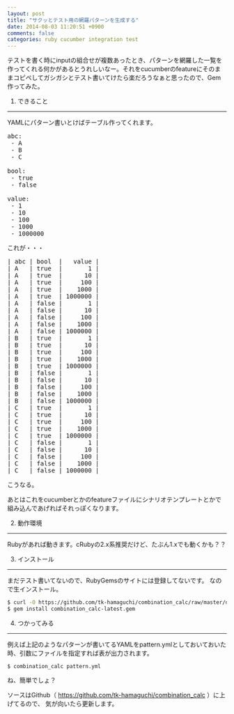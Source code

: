 ```yaml
---
layout: post
title: "サクッとテスト用の網羅パターンを生成する"
date: 2014-08-03 11:20:51 +0900
comments: false
categories: ruby cucumber integration test
---
```


テストを書く時にinputの組合せが複数あったとき、パターンを網羅した一覧を作ってくれる何かがあるとうれしいなー。それをcucumberのfeatureにそのままコピペしてガシガシとテスト書いてけたら楽だろうなぁと思ったので、Gem作ってみた。


1. できること
------

YAMLにパターン書いとけばテーブル作ってくれます。

<pre>
abc:
 - A
 - B
 - C

bool:
 - true
 - false

value:
 - 1
 - 10
 - 100
 - 1000
 - 1000000
</pre>
これが・・・



<pre>
| abc | bool  |   value |
| A   | true  |       1 |
| A   | true  |      10 |
| A   | true  |     100 |
| A   | true  |    1000 |
| A   | true  | 1000000 |
| A   | false |       1 |
| A   | false |      10 |
| A   | false |     100 |
| A   | false |    1000 |
| A   | false | 1000000 |
| B   | true  |       1 |
| B   | true  |      10 |
| B   | true  |     100 |
| B   | true  |    1000 |
| B   | true  | 1000000 |
| B   | false |       1 |
| B   | false |      10 |
| B   | false |     100 |
| B   | false |    1000 |
| B   | false | 1000000 |
| C   | true  |       1 |
| C   | true  |      10 |
| C   | true  |     100 |
| C   | true  |    1000 |
| C   | true  | 1000000 |
| C   | false |       1 |
| C   | false |      10 |
| C   | false |     100 |
| C   | false |    1000 |
| C   | false | 1000000 |
</pre>
こうなる。


あとはこれをcucumberとかのfeatureファイルにシナリオテンプレートとかで組み込んであげればそれっぽくなります。


2. 動作環境
------

Rubyがあれば動きます。cRubyの2.x系推奨だけど、たぶん1.xでも動くかも？？

3. インストール
-----

まだテスト書いてないので、RubyGemsのサイトには登録してないです。
なので生インストール。

``` sh
$ curl -O https://github.com/tk-hamaguchi/combination_calc/raw/master/dist/combination_calc-latest.gem
$ gem install combination_calc-latest.gem
```

4. つかってみる
------

例えば上記のようなパターンが書いてるYAMLをpattern.ymlとしておいておいた時、引数にファイルを指定すれば表が出力されます。

```
$ combination_calc pattern.yml
```

ね、簡単でしょ？

ソースはGithub（ https://github.com/tk-hamaguchi/combination_calc ）に上げてるので、
気が向いたら更新します。

